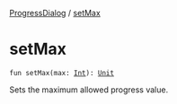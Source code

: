 [ProgressDialog](index.md) / [setMax](./set-max.md)

# setMax

`fun setMax(max: `[`Int`](https://kotlinlang.org/api/latest/jvm/stdlib/kotlin/-int/index.html)`): `[`Unit`](https://kotlinlang.org/api/latest/jvm/stdlib/kotlin/-unit/index.html)

Sets the maximum allowed progress value.

